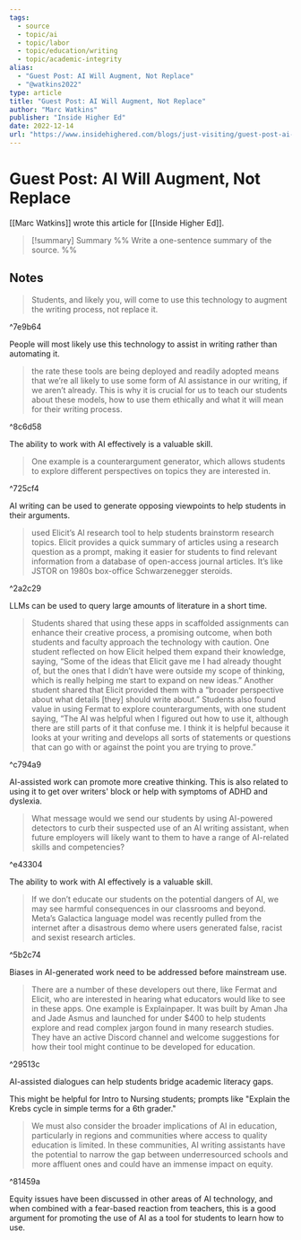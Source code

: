 ```yaml
---
tags:
  - source
  - topic/ai
  - topic/labor
  - topic/education/writing
  - topic/academic-integrity
alias:
  - "Guest Post: AI Will Augment, Not Replace"
  - "@watkins2022"
type: article
title: "Guest Post: AI Will Augment, Not Replace"
author: "Marc Watkins"
publisher: "Inside Higher Ed"
date: 2022-12-14
url: "https://www.insidehighered.com/blogs/just-visiting/guest-post-ai-will-augment-not-replace"
---
```

# Guest Post: AI Will Augment, Not Replace
[[Marc Watkins]] wrote this article for [[Inside Higher Ed]].

> [!summary] Summary
> %% Write a one-sentence summary of the source. %%

## Notes
> Students, and likely you, will come to use this technology to augment the writing process, not replace it.

^7e9b64

People will most likely use this technology to assist in writing rather than automating it.

> the rate these tools are being deployed and readily adopted means that we’re all likely to use some form of AI assistance in our writing, if we aren’t already. This is why it is crucial for us to teach our students about these models, how to use them ethically and what it will mean for their writing process.

^8c6d58

The ability to work with AI effectively is a valuable skill.

> One example is a counterargument generator, which allows students to explore different perspectives on topics they are interested in.

^725cf4

AI writing can be used to generate opposing viewpoints to help students in their arguments.

> used Elicit’s AI research tool to help students brainstorm research topics. Elicit provides a quick summary of articles using a research question as a prompt, making it easier for students to find relevant information from a database of open-access journal articles. It’s like JSTOR on 1980s box-office Schwarzenegger steroids.

^2a2c29

LLMs can be used to query large amounts of literature in a short time.

> Students shared that using these apps in scaffolded assignments can enhance their creative process, a promising outcome, when both students and faculty approach the technology with caution. One student reflected on how Elicit helped them expand their knowledge, saying, “Some of the ideas that Elicit gave me I had already thought of, but the ones that I didn’t have were outside my scope of thinking, which is really helping me start to expand on new ideas.” Another student shared that Elicit provided them with a “broader perspective about what details [they] should write about.” Students also found value in using Fermat to explore counterarguments, with one student saying, “The AI was helpful when I figured out how to use it, although there are still parts of it that confuse me. I think it is helpful because it looks at your writing and develops all sorts of statements or questions that can go with or against the point you are trying to prove.”

^c794a9

AI-assisted work can promote more creative thinking. This is also related to using it to get over writers' block or help with symptoms of ADHD and dyslexia.

> What message would we send our students by using AI-powered detectors to curb their suspected use of an AI writing assistant, when future employers will likely want to them to have a range of AI-related skills and competencies?

^e43304

The ability to work with AI effectively is a valuable skill.

> If we don’t educate our students on the potential dangers of AI, we may see harmful consequences in our classrooms and beyond. Meta’s Galactica language model was recently pulled from the internet after a disastrous demo where users generated false, racist and sexist research articles.

^5b2c74

Biases in AI-generated work need to be addressed before mainstream use.

> There are a number of these developers out there, like Fermat and Elicit, who are interested in hearing what educators would like to see in these apps. One example is Explainpaper. It was built by Aman Jha and Jade Asmus and launched for under $400 to help students explore and read complex jargon found in many research studies. They have an active Discord channel and welcome suggestions for how their tool might continue to be developed for education.

^29513c

AI-assisted dialogues can help students bridge academic literacy gaps.

This might be helpful for Intro to Nursing students; prompts like "Explain the Krebs cycle in simple terms for a 6th grader."

> We must also consider the broader implications of AI in education, particularly in regions and communities where access to quality education is limited. In these communities, AI writing assistants have the potential to narrow the gap between underresourced schools and more affluent ones and could have an immense impact on equity.

^81459a

Equity issues have been discussed in other areas of AI technology, and when combined with a fear-based reaction from teachers, this is a good argument for promoting the use of AI as a tool for students to learn how to use.